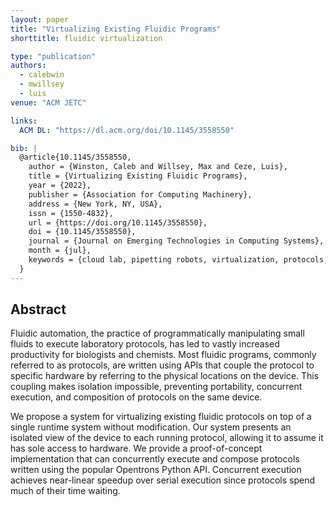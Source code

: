 ```yaml
---
layout: paper
title: "Virtualizing Existing Fluidic Programs"
shorttitle: fluidic virtualization

type: "publication"
authors:
  - calebwin
  - mwillsey
  - luis
venue: "ACM JETC"

links:
  ACM DL: "https://dl.acm.org/doi/10.1145/3558550"

bib: |
  @article{10.1145/3558550,
    author = {Winston, Caleb and Willsey, Max and Ceze, Luis},
    title = {Virtualizing Existing Fluidic Programs},
    year = {2022},
    publisher = {Association for Computing Machinery},
    address = {New York, NY, USA},
    issn = {1550-4832},
    url = {https://doi.org/10.1145/3558550},
    doi = {10.1145/3558550},
    journal = {Journal on Emerging Technologies in Computing Systems},
    month = {jul},
    keywords = {cloud lab, pipetting robots, virtualization, protocols, fluidics, biofoundry}
  }
---
```


## Abstract

Fluidic automation, the practice of programmatically manipulating small fluids
to execute laboratory protocols, has led to vastly increased productivity for
biologists and chemists. Most fluidic programs, commonly referred to as
protocols, are written using APIs that couple the protocol to specific hardware
by referring to the physical locations on the device. This coupling makes
isolation impossible, preventing portability, concurrent execution, and
composition of protocols on the same device.

We propose a system for virtualizing existing fluidic protocols on top of a
single runtime system without modification. Our system presents an isolated view
of the device to each running protocol, allowing it to assume it has sole access
to hardware. We provide a proof-of-concept implementation that can concurrently
execute and compose protocols written using the popular Opentrons Python API.
Concurrent execution achieves near-linear speedup over serial execution since
protocols spend much of their time waiting.

